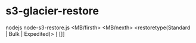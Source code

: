 # s3-glacier-restore
nodejs node-s3-restore.js <bucket> <days> <MB/firsth> <MB/nexth> <restoretype(Standard | Bulk | Expedited)> [<prefix> [<marker>]]
